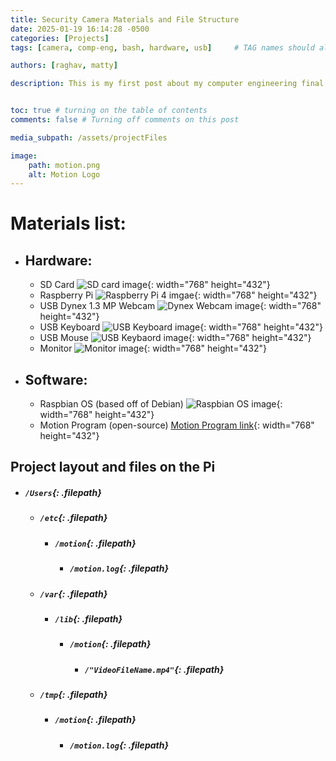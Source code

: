 ```yaml
---
title: Security Camera Materials and File Structure
date: 2025-01-19 16:14:28 -0500
categories: [Projects]
tags: [camera, comp-eng, bash, hardware, usb]     # TAG names should always be lowercase

authors: [raghav, matty]

description: This is my first post about my computer engineering final project -- a motion detected camera using the Raspberry Pi.


toc: true # turning on the table of contents
comments: false # Turning off comments on this post

media_subpath: /assets/projectFiles

image: 
    path: motion.png
    alt: Motion Logo
---
```


# Materials list:
- ## Hardware:
    - SD Card
    ![SD card image](/sdCard.webp){: width="768" height="432"}
    - Raspberry Pi
    ![Raspberry Pi 4 imgae](/raspberryPi.jpg){: width="768" height="432"}
    - USB Dynex 1.3 MP Webcam
    ![Dynex Webcam image](/webcam.jpg){: width="768" height="432"}
    - USB Keyboard
    ![USB Keyboard image](/keyboard.webp){: width="768" height="432"}
    - USB Mouse
    ![USB Keybaord image](/mouse.jpg){: width="768" height="432"}
    - Monitor
    ![Monitor image](/monitor.jpg){: width="768" height="432"}


- ## Software:
    - Raspbian OS (based off of Debian)
    ![Raspbian OS image](/raspbian.png){: width="768" height="432"}
    - Motion Program (open-source)
    [Motion Program link](https://github.com/Motion-Project/motion){: width="768" height="432"}

## Project layout and files on the Pi
- ##### `/Users`{: .filepath}
    - ##### `/etc`{: .filepath}
        - ##### `/motion`{: .filepath}
            - ##### `/motion.log`{: .filepath}
    - ##### `/var`{: .filepath}
        - ##### `/lib`{: .filepath}
            - ##### `/motion`{: .filepath}
                - ##### `/"VideoFileName.mp4"`{: .filepath}
    - ##### `/tmp`{: .filepath}
        - ##### `/motion`{: .filepath}
            - ##### `/motion.log`{: .filepath}